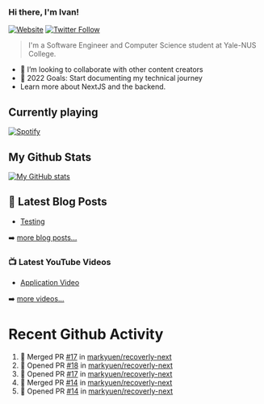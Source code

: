 ### Hi there, I'm Ivan!

[![Website](https://img.shields.io/website?label=ivanleo.com&style=for-the-badge&url=https%3A%2F%2Fivanleo.com)](https://ivanleo.com)
[![Twitter Follow](https://img.shields.io/twitter/follow/ivanleomk?color=1DA1F2&logo=twitter&style=for-the-badge)](https://twitter.com/intent/follow?screen_name=ivanleomk)

> I'm a Software Engineer and Computer Science student at Yale-NUS College.

- 👯 I’m looking to collaborate with other content creators
- 🥅 2022 Goals: Start documenting my technical journey
- Learn more about NextJS and the backend.

## Currently playing

[![Spotify](https://novatorem-ivanleomk.vercel.app/api/spotify)](https://open.spotify.com/user/ivanleomk)

## My Github Stats

[![My GitHub stats](https://github-readme-stats.vercel.app/api?username=ivanleomk)](https://github.com/ivanleomk/github-readme-stats)

## 📕 Latest Blog Posts

<!-- BLOG-POST-LIST:START -->
- [Testing](https://dev.to/ivanleomk/testing-2f4k)
<!-- BLOG-POST-LIST:END -->

➡️ [more blog posts...](https://ivanleo.com/articles)

### 📺 Latest YouTube Videos

<!-- YOUTUBE:START -->
- [Application Video](https://www.youtube.com/watch?v=92tDFP4stk0)
<!-- YOUTUBE:END -->

➡️ [more videos...](https://www.youtube.com/channel/UCsk__9hguqk3z-ilesZh4xw)

# Recent Github Activity

<!--START_SECTION:activity-->

1. 🎉 Merged PR [#17](https://github.com/markyuen/recoverly-next/pull/17) in [markyuen/recoverly-next](https://github.com/markyuen/recoverly-next)
2. 💪 Opened PR [#18](https://github.com/markyuen/recoverly-next/pull/18) in [markyuen/recoverly-next](https://github.com/markyuen/recoverly-next)
3. 💪 Opened PR [#17](https://github.com/markyuen/recoverly-next/pull/17) in [markyuen/recoverly-next](https://github.com/markyuen/recoverly-next)
4. 🎉 Merged PR [#14](https://github.com/markyuen/recoverly-next/pull/14) in [markyuen/recoverly-next](https://github.com/markyuen/recoverly-next)
5. 💪 Opened PR [#14](https://github.com/markyuen/recoverly-next/pull/14) in [markyuen/recoverly-next](https://github.com/markyuen/recoverly-next)
<!--END_SECTION:activity-->
